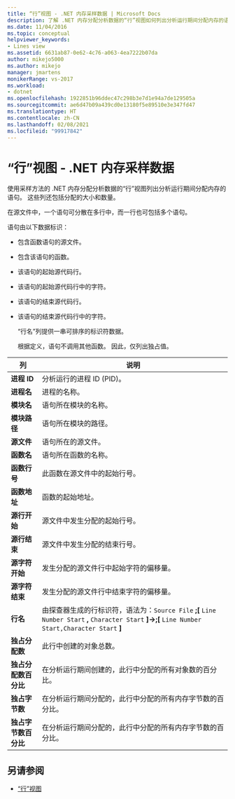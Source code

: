 ```yaml
---
title: “行”视图 - .NET 内存采样数据 | Microsoft Docs
description: 了解 .NET 内存分配分析数据的“行”视图如何列出分析运行期间分配内存的语句。
ms.date: 11/04/2016
ms.topic: conceptual
helpviewer_keywords:
- Lines view
ms.assetid: 6631ab87-0e62-4c76-a063-4ea7222b07da
author: mikejo5000
ms.author: mikejo
manager: jmartens
monikerRange: vs-2017
ms.workload:
- dotnet
ms.openlocfilehash: 1922851b96ddec47c298b3e7d1e94a7de129505a
ms.sourcegitcommit: ae6d47b09a439cd0e13180f5e89510e3e347fd47
ms.translationtype: HT
ms.contentlocale: zh-CN
ms.lasthandoff: 02/08/2021
ms.locfileid: "99917842"
---
```

# <a name="lines-view---net-memory-sampling-data"></a>“行”视图 - .NET 内存采样数据
使用采样方法的 .NET 内存分配分析数据的“行”视图列出分析运行期间分配内存的语句。 这些列还包括分配的大小和数量。

 在源文件中，一个语句可分散在多行中，而一行也可包括多个语句。

 语句由以下数据标识：

- 包含函数语句的源文件。

- 包含该语句的函数。

- 该语句的起始源代码行。

- 该语句的起始源代码行中的字符。

- 该语句的结束源代码行。

- 该语句的结束源代码行中的字符。

  “行名”列提供一串可排序的标识符数据。

  根据定义，语句不调用其他函数。 因此，仅列出独占值。

|列|说明|
|------------|-----------------|
|**进程 ID**|分析运行的进程 ID (PID)。|
|**进程名**|进程的名称。|
|**模块名**|语句所在模块的名称。|
|**模块路径**|语句所在模块的路径。|
|**源文件**|语句所在的源文件。|
|**函数名**|语句所在函数的名称。|
|**函数行号**|此函数在源文件中的起始行号。|
|**函数地址**|函数的起始地址。|
|**源行开始**|源文件中发生分配的起始行号。|
|**源行结束**|源文件中发生分配的结束行号。|
|**源字符开始**|发生分配的源文件行中起始字符的偏移量。|
|**源字符结束**|发生分配的源文件行中结束字符的偏移量。|
|**行名**|由探查器生成的行标识符，语法为：`Source File` **;[** `Line Number Start` **,** `Character Start` **]->;[** `Line Number Start,Character Start` **]**|
|**独占分配数**|此行中创建的对象总数。|
|**独占分配数百分比**|在分析运行期间创建的，此行中分配的所有对象数的百分比。|
|**独占字节数**|在分析运行期间分配的，此行中分配的所有内存字节数的百分比。|
|**独占字节数百分比**|在分析运行期间分配的，此行中分配的所有内存字节数的百分比。|

## <a name="see-also"></a>另请参阅
- [“行”视图](../profiling/lines-view-sampling-data.md)
